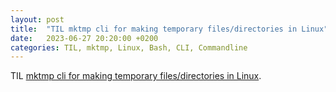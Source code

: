 ```yaml
---
layout: post
title:  "TIL mktmp cli for making temporary files/directories in Linux"
date:   2023-06-27 20:20:00 +0200
categories: TIL, mktmp, Linux, Bash, CLI, Commandline
---
```

TIL [mktmp cli for making temporary files/directories in Linux](https://stackoverflow.com/a/74233412/942513).
